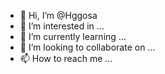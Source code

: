 - 👋 Hi, I’m @Hggosa
- 👀 I’m interested in ...
- 🌱 I’m currently learning ...
- 💞️ I’m looking to collaborate on ...
- 📫 How to reach me ...

<!---
Hggosa/Hggosa is a ✨ special ✨ repository because its `README.md` (this file) appears on your GitHub profile.
You can click the Preview link to take a look at your changes.
--->
